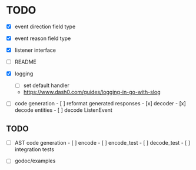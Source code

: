 # TODO

- [x] event direction field type
- [x] event reason field type
- [x] listener interface
- [ ] README

- [x] logging
    - [ ] set default handler
    - https://www.dash0.com/guides/logging-in-go-with-slog

- [ ] code generation
      - [ ] reformat generated responses
      - [x] decoder
          - [x] decode entities
          - [ ] decode ListenEvent


## TODO
- [ ] AST code generation
      - [ ] encode
      - [ ] encode_test
      - [ ] decode_test
      - [ ] integration tests

- [ ] godoc/examples
